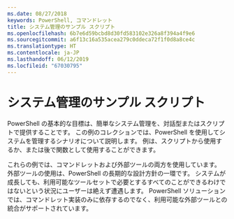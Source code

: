```yaml
---
ms.date: 08/27/2018
keywords: PowerShell, コマンドレット
title: システム管理のサンプル スクリプト
ms.openlocfilehash: 6b7e6d59bcbd8d30fd583102e326a8f394a4f9e6
ms.sourcegitcommit: a6f13c16a535acea279c0ddeca72f1f0d8a8ce4c
ms.translationtype: HT
ms.contentlocale: ja-JP
ms.lasthandoff: 06/12/2019
ms.locfileid: "67030795"
---
```

# <a name="sample-scripts-for-system-administration"></a>システム管理のサンプル スクリプト

PowerShell の基本的な目標は、簡単なシステム管理を、対話型またはスクリプトで提供することです。 この例のコレクションでは、PowerShell を使用してシステムを管理するシナリオについて説明します。 例は、スクリプトから使用するか、または後で関数として使用することができます。

これらの例では、コマンドレットおよび外部ツールの両方を使用しています。 外部ツールの使用は、PowerShell の長期的な設計方針の一環です。 システムが成長しても、利用可能なツールセットで必要とするすべてのことができるわけではないという状況にユーザーは絶えず遭遇します。 PowerShell ソリューションでは、コマンドレット実装のみに依存するのでなく、利用可能な外部ツールとの統合がサポートされています。
